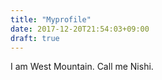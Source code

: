 ```yaml
---
title: "Myprofile"
date: 2017-12-20T21:54:03+09:00
draft: true
---
```



I am West Mountain. Call me Nishi.
